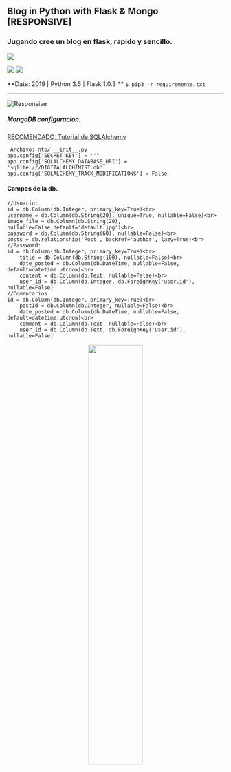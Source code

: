 
## Blog in Python with Flask & Mongo [RESPONSIVE]

### Jugando cree un blog en flask, rapido y sencillo. 

![](https://cdn.apkgoogle.org/storage/2020/09/Python-3-Tutorials-Learn-Python-Tutorials-Full-Ad-Free-MoD-APK-3.3.png)

 ![](https://img.shields.io/badge/Version-1.25-black) ![](https://img.shields.io/badge/Powered%20by-Kazu-pink) 


**Date: 2019 | Python 3.6 | Flask 1.0.3 **
`$ pip3 -r requirements.txt`

----



![Responsive](https://i.imgur.com/f5J45dj.png)
<br>
##### MongoDB configuracion. 
[RECOMENDADO: Tutorial de SQLAlchemy](https://j2logo.com/python/sqlalchemy-tutorial-de-python-sqlalchemy-guia-de-inicio/)
```
 Archivo: ntp/ __init__.py
app.config['SECRET_KEY'] = ''"
app.config['SQLALCHEMY_DATABASE_URI'] = 'sqlite:///DIGITALALCHIMIST.db'
app.config['SQLALCHEMY_TRACK_MODIFICATIONS'] = False
```

####  Campos de la db.

```
//Usuario:
id = db.Column(db.Integer, primary_key=True)<br>
username = db.Column(db.String(20), unique=True, nullable=False)<br>
image_file = db.Column(db.String(20), nullable=False,default='default.jpg')<br>
password = db.Column(db.String(60), nullable=False)<br>
posts = db.relationship('Post', backref='author', lazy=True)<br>
//Password:
id = db.Column(db.Integer, primary_key=True)<br>
    title = db.Column(db.String(100), nullable=False)<br>
    date_posted = db.Column(db.DateTime, nullable=False, default=datetime.utcnow)<br>
    content = db.Column(db.Text, nullable=False)<br>
    user_id = db.Column(db.Integer, db.ForeignKey('user.id'), nullable=False)
//Comentarios 
id = db.Column(db.Integer, primary_key=True)<br>
    postId = db.Column(db.Integer, nullable=False)<br>
    date_posted = db.Column(db.DateTime, nullable=False, default=datetime.utcnow)<br>
    comment = db.Column(db.Text, nullable=False)<br>
    user_id = db.Column(db.Text, db.ForeignKey('user.id'), nullable=False)

```


<p align="center" width="100%">
    <img width="50%" src="https://i.imgur.com/OgbNOoM.png"> 
</p>








